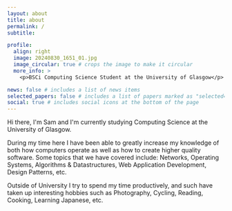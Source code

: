 ```yaml
---
layout: about
title: about
permalink: /
subtitle:

profile:
  align: right
  image: 20240830_1651_01.jpg
  image_circular: true # crops the image to make it circular
  more_info: >
    <p>BSCi Computing Science Student at the University of Glasgow</p>

news: false # includes a list of news items
selected_papers: false # includes a list of papers marked as "selected={true}"
social: true # includes social icons at the bottom of the page
---
```


Hi there, I'm Sam and I'm currently studying Computing Science at the University of Glasgow.

During my time here I have been able to greatly increase my knowledge of both how computers operate as well as how to create higher quality software. Some topics that we have covered include: Networks, Operating Systems, Algorithms & Datastructures, Web Application Development, Design Patterns, etc.

Outside of University I try to spend my time productively, and such have taken up interesting hobbies such as Photography, Cycling, Reading, Cooking, Learning Japanese, etc.